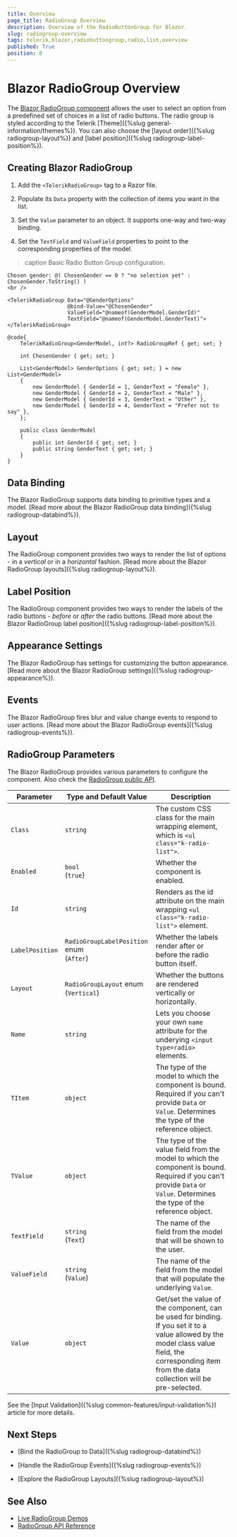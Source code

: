 ```yaml
---
title: Overview
page_title: RadioGroup Overview
description: Overview of the RadioButtonGroup for Blazor.
slug: radiogroup-overview
tags: telerik,blazor,radiobuttongroup,radio,list,overview
published: True
position: 0
---
```


# Blazor RadioGroup Overview

The <a href="https://www.telerik.com/blazor-ui/radiogroup" target="_blank">Blazor RadioGroup component</a> allows the user to select an option from a predefined set of choices in a list of radio buttons. The radio group is styled according to the Telerik [Theme]({%slug general-information/themes%}). You can also choose the [layout order]({%slug radiogroup-layout%}) and [label position]({%slug radiogroup-label-position%}).

## Creating Blazor RadioGroup

1. Add the `<TelerikRadioGroup>` tag to a Razor file.

2. Populate its `Data` property with the collection of items you want in the list.

3. Set the `Value` parameter to an object. It supports one-way and two-way binding.

4. Set the `TextField` and `ValueField` properties to point to the corresponding properties of the model.

>caption Basic Radio Button Group configuration.

````CSHTML
Chosen gender: @( ChosenGender == 0 ? "no selection yet" : ChosenGender.ToString() )
<br />

<TelerikRadioGroup Data="@GenderOptions"
                   @bind-Value="@ChosenGender"
                   ValueField="@nameof(GenderModel.GenderId)"
                   TextField="@nameof(GenderModel.GenderText)">
</TelerikRadioGroup>

@code{
    TelerikRadioGroup<GenderModel, int?> RadioGroupRef { get; set; }

    int ChosenGender { get; set; }

    List<GenderModel> GenderOptions { get; set; } = new List<GenderModel>
    {
        new GenderModel { GenderId = 1, GenderText = "Female" },
        new GenderModel { GenderId = 2, GenderText = "Male" },
        new GenderModel { GenderId = 3, GenderText = "Other" },
        new GenderModel { GenderId = 4, GenderText = "Prefer not to say" },
    };

    public class GenderModel
    {
        public int GenderId { get; set; }
        public string GenderText { get; set; }
    }
}
````

## Data Binding

The Blazor RadioGroup supports data binding to primitive types and a model. [Read more about the Blazor RadioGroup data binding]({%slug radiogroup-databind%}).

## Layout

The RadioGroup component provides two ways to render the list of options - in a *vertical* or in a *horizontal* fashion. [Read more about the Blazor RadioGroup layouts]({%slug radiogroup-layout%}).

## Label Position

The RadioGroup component provides two ways to render the labels of the radio buttons - *before* or *after* the radio buttons. [Read more about the Blazor RadioGroup label position]({%slug radiogroup-label-position%}).

## Appearance Settings

The Blazor RadioGroup has settings for customizing the button appearance. [Read more about the Blazor RadioGroup settings]({%slug radiogroup-appearance%}).

## Events

The Blazor RadioGroup fires blur and value change events to respond to user actions. [Read more about the Blazor RadioGroup events]({%slug radiogroup-events%}).

## RadioGroup Parameters

The Blazor RadioGroup provides various parameters to configure the component. Also check the [RadioGroup public API](https://docs.telerik.com/blazor-ui/api/Telerik.Blazor.Components.TelerikRadioGroup-2).

<style>
    article style + table {
        table-layout: auto;
        word-break: normal;
    }
</style>
| Parameter | Type and Default Value | Description |
| --- | --- | --- |
| `Class` | `string` | The custom CSS class for the main wrapping element, which is `<ul class="k-radio-list">`. |
| `Enabled` | `bool` <br /> (`true`) | Whether the component is enabled. |
| `Id` | `string` | Renders as the id attribute on the main wrapping `<ul class="k-radio-list">` element. |
| `LabelPosition` | `RadioGroupLabelPosition` enum <br /> (`After`) | Whether the labels render after or before the radio button itself. |
| `Layout` | `RadioGroupLayout` enum <br /> (`Vertical`) | Whether the buttons are rendered vertically or horizontally. |
| `Name` | `string` | Lets you choose your own `name` attribute for the underying `<input type=radio>` elements. |
| `TItem` | `object` | The type of the model to which the component is bound. Required if you can't provide `Data` or `Value`. Determines the type of the reference object. |
| `TValue` | `object` | The type of the value field from the model to which the component is bound. Required if you can't provide `Data` or `Value`. Determines the type of the reference object. |
| `TextField` | `string` <br /> (`Text`) | The name of the field from the model that will be shown to the user. |
| `ValueField` | `string` <br /> (`Value`) | The name of the field from the model that will populate the underlying `Value`. |
| `Value` | `object` | Get/set the value of the component, can be used for binding. If you set it to a value allowed by the model class value field, the corresponding item from the data collection will be pre-selected. |

See the [Input Validation]({%slug common-features/input-validation%}) article for more details.

## Next Steps

* [Bind the RadioGroup to Data]({%slug radiogroup-databind%})

* [Handle the RadioGroup Events]({%slug radiogroup-events%})

* [Explore the RadioGroup Layouts]({%slug radiogroup-layout%})

## See Also

  * [Live RadioGroup Demos](https://demos.telerik.com/blazor-ui/radiogroup/overview)
  * [RadioGroup API Reference](https://docs.telerik.com/blazor-ui/api/Telerik.Blazor.Components.TelerikRadioGroup-2)
